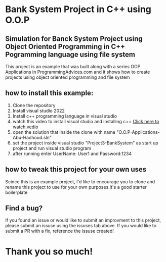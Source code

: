 # Bank System Project in C++ using O.O.P

## Simulation for Banck System Project using Object Oriented Programming in C++ Pogramming language using file system

This project is an example that was built along with a series OOP Applications in ProgrammingAdvices.com 
and it shows how to create projects using object oriented programming and file system

## how to install this example:

1. Clone the repository
2. Install visual studio 2022
3. Install c++ programming language in visual studio
4. watch this video to install visual studio and installing c++ <a href="https://www.youtube.com/watchv=oG62eWTIAdc&pp=ygUkaW5zdGFsbGluZyBjKysgb24gdmlzdWFsIHN0dWRpbyAyMDIy" target="_blank">Click here to watch vedio</a>
6. open the solution that inside the clone with name "O.O.P-Applications-Abu-Hadhoud.sln"
7. set the project inside visual studio "Project3-BankSystem" as start up project and run visual studio program
8. after running enter UserName: User1  and Password:1234

## how to tweak this project for your own uses

Scince this is an example project, I'd like to encourage you to clone and rename this project to use for 
your own purposes.It's a good starter boilerplate

## Find a bug?

If you found an issue or would like to submit an improvment to this project, please submit an 
issuse using the issuses tab above. If you would like to submit a PR with a fix, reference the
issuse created!

# Thank you so much!
